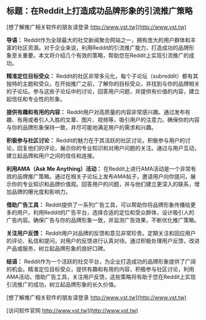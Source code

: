 ## **标题：在Reddit上打造成功品牌形象的引流推广策略**

[想了解推广相关软件的朋友请登录 http://www.vst.tw](http://www.vst.tw)

**导语：**
Reddit作为全球最大的社交新闻聚合网站之一，拥有庞大的用户群体和丰富的社区资源。对于企业来说，利用Reddit的引流推广能力，打造成功的品牌形象至关重要。本文将介绍几个有效的策略，帮助您在Reddit上实现引流推广的成功。

**精准定位目标受众：**
Reddit的社区非常多元化，每个子论坛（subreddit）都有其独特的主题和受众。在开始推广之前，了解你的目标受众，并找到与你的品牌相关的子论坛。参与这些子论坛中的讨论，回答用户问题，并提供有价值的内容，建立起信任和专业性的形象。

**提供有趣和有用的内容：**
Reddit用户对高质量的内容非常感兴趣。通过发布有趣、有用或者引人入胜的文章、图片、视频等，吸引用户的注意力。确保你的内容与你的品牌形象保持一致，并尽可能地满足用户的需求和兴趣。

**积极参与社区讨论：**
Reddit的魅力在于其活跃的社区讨论。积极参与用户的讨论，回复他们的评论，展示你的专业知识和对用户问题的关注。通过与用户互动，建立起品牌和用户之间的信任和连接。

**利用AMA（Ask Me Anything）活动：**
在Reddit上进行AMA活动是一个非常有效的品牌推广策略。通过在相关子论坛上发布AMA帖子，邀请用户向你提问，展示你的专业知识和品牌价值观。回答用户的问题，并与他们建立更深入的联系，增加品牌的曝光度和影响力。

**借助广告工具：**
Reddit提供了一系列广告工具，可以帮助你将品牌形象传播给更多的用户。利用Reddit的广告平台，选择合适的定位和受众群体，设计吸引人的广告内容。确保广告与你的品牌形象一致，并监测广告效果，不断优化推广策略。

**关注用户反馈：**
Reddit用户对品牌的反馈和意见非常珍贵。定期关注和回应用户的评论、私信和提问，对用户的反馈进行认真对待。通过积极处理用户反馈，改进产品或服务，树立起品牌形象的良好口碑。

**结语：**
Reddit作为一个活跃的社交平台，为企业打造成功的品牌形象提供了广阔的机会。精准定位目标受众，提供有趣和有用的内容，积极参与社区讨论，利用AMA活动，借助广告工具，关注用户反馈，这些策略将有助于您在Reddit上实现引流推广的成功，树立起品牌形象的长久价值。

[想了解推广相关软件的朋友请登录 http://www.vst.tw](http://www.vst.tw)


[访问软件官网 http://www.vst.tw](http://www.vst.tw)
